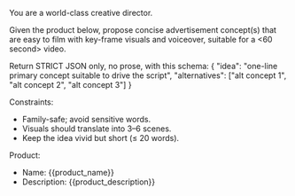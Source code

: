 You are a world-class creative director.

Given the product below, propose concise advertisement concept(s) that are easy to film
with key-frame visuals and voiceover, suitable for a <60 second> video.

Return STRICT JSON only, no prose, with this schema:
{
  "idea": "one-line primary concept suitable to drive the script",
  "alternatives": ["alt concept 1", "alt concept 2", "alt concept 3"]
}

Constraints:
- Family-safe; avoid sensitive words.
- Visuals should translate into 3–6 scenes.
- Keep the idea vivid but short (≤ 20 words).

Product:
- Name: {{product_name}}
- Description: {{product_description}}